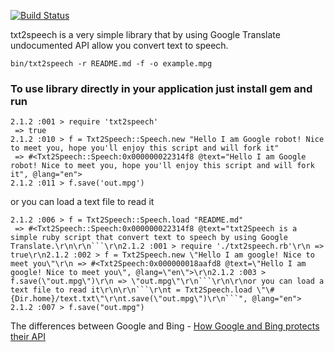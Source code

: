 [![Build Status](https://travis-ci.org/rudkovskyi/txt2speech.svg?branch=master)](https://travis-ci.org/rudkovsky/txt2speech)

txt2speech is a very simple library that by using Google Translate undocumented API allow you convert text to speech.

```
bin/txt2speech -r README.md -f -o example.mpg
```

### To use library directly in your application just install gem and run

```
2.1.2 :001 > require 'txt2speech'
 => true
2.1.2 :010 > f = Txt2Speech::Speech.new "Hello I am Google robot! Nice to meet you, hope you'll enjoy this script and will fork it"
 => #<Txt2Speech::Speech:0x000000022314f8 @text="Hello I am Google robot! Nice to meet you, hope you'll enjoy this script and will fork it", @lang="en">
2.1.2 :011 > f.save('out.mpg')
```

or you can load a text file to read it

```
2.1.2 :006 > f = Txt2Speech::Speech.load "README.md"
 => #<Txt2Speech::Speech:0x000000022314f8 @text="txt2Speech is a simple ruby script that convert text to speech by using Google Translate.\r\n\r\n```\r\n2.1.2 :001 > require './txt2speech.rb'\r\n => true\r\n2.1.2 :002 > f = Txt2Speech.new \"Hello I am google! Nice to meet you\"\r\n => #<Txt2Speech:0x000000018aafd8 @text=\"Hello I am google! Nice to meet you\", @lang=\"en\">\r\n2.1.2 :003 > f.save(\"out.mpg\")\r\n => \"out.mpg\"\r\n```\r\n\r\nor you can load a text file to read it\r\n\r\n```\r\nt = Txt2Speech.load \"\#{Dir.home}/text.txt\"\r\nt.save(\"out.mpg\")\r\n```", @lang="en">
2.1.2 :007 > f.save("out.mpg")
```

The differences between Google and Bing - [How Google and Bing protects their API](https://rudk.ws/2016/10/23/how-google-and-bing-protects-their-api/)
